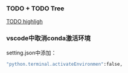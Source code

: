 ###  TODO + TODO Tree

[TODO highligh](https://blog.csdn.net/weixin_42268975/article/details/106021808)

### vscode中取消conda激活环境
setting.json中添加：
```bash
"python.terminal.activateEnvironmen":false,
```
